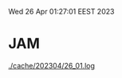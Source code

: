 Wed 26 Apr 01:27:01 EEST 2023
# JAM
<a href='./cache/202304/26_01.log'>./cache/202304/26_01.log</a>
